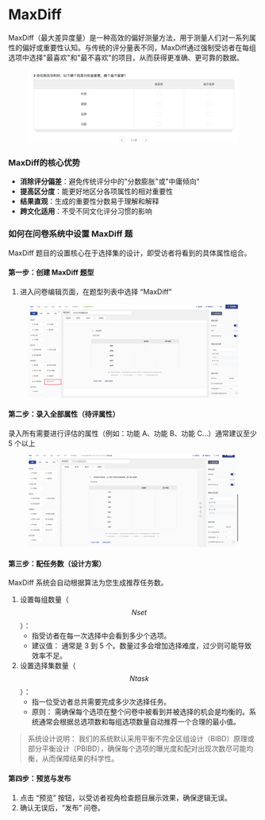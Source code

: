 # MaxDiff

MaxDiff（最大差异度量）是一种高效的偏好测量方法，用于测量人们对一系列属性的偏好或重要性认知。与传统的评分量表不同，MaxDiff通过强制受访者在每组选项中选择"最喜欢"和"最不喜欢"的项目，从而获得更准确、更可靠的数据。

<figure><img src="../.gitbook/assets/image.png" alt=""><figcaption></figcaption></figure>

### MaxDiff的核心优势

* **消除评分偏差**：避免传统评分中的"分数膨胀"或"中庸倾向"
* **提高区分度**：能更好地区分各项属性的相对重要性
* **结果直观**：生成的重要性分数易于理解和解释
* **跨文化适用**：不受不同文化评分习惯的影响



### 如何在问卷系统中设置 MaxDiff 题

MaxDiff 题目的设置核心在于选择集的设计，即受访者将看到的具体属性组合。

#### 第一步：创建 MaxDiff 题型

1. 进入问卷编辑页面，在题型列表中选择 “MaxDiff”

<figure><img src="../.gitbook/assets/image (1).png" alt=""><figcaption></figcaption></figure>

#### 第二步：录入全部属性（待评属性）

录入所有需要进行评估的属性（例如：功能 A、功能 B、功能 C...）通常建议至少 5 个以上

<figure><img src="../.gitbook/assets/image (2).png" alt=""><figcaption></figcaption></figure>

#### 第三步：配任务数（设计方案）

MaxDiff 系统会自动根据算法为您生成推荐任务数。

1. 设置每组数量（$$Nset​$$）：
   * 指受访者在每一次选择中会看到多少个选项。
   * 建议值： 通常是 3 到 5 个。数量过多会增加选择难度，过少则可能导致效率不足。
2. 设置选择集数量（$$Ntask​$$）：
   * 指一位受访者总共需要完成多少次选择任务。
   * 原则： 需确保每个选项在整个问卷中被看到并被选择的机会是均衡的。系统通常会根据总选项数和每组选项数量自动推荐一个合理的最小值。

> 系统设计说明： 我们的系统默认采用平衡不完全区组设计（BIBD）原理或部分平衡设计（PBIBD），确保每个选项的曝光度和配对出现次数尽可能均衡，从而保障结果的科学性。

#### 第四步：预览与发布

1. 点击 “预览” 按钮，以受访者视角检查题目展示效果，确保逻辑无误。
2. 确认无误后，“发布” 问卷。
